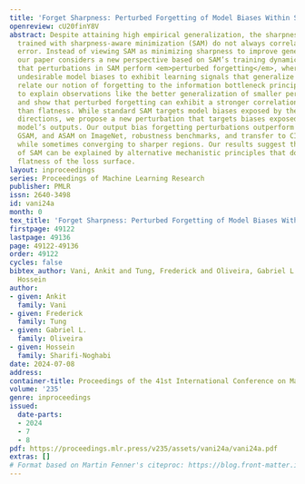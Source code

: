 ```yaml
---
title: 'Forget Sharpness: Perturbed Forgetting of Model Biases Within SAM Dynamics'
openreview: cU20finY8V
abstract: Despite attaining high empirical generalization, the sharpness of models
  trained with sharpness-aware minimization (SAM) do not always correlate with generalization
  error. Instead of viewing SAM as minimizing sharpness to improve generalization,
  our paper considers a new perspective based on SAM’s training dynamics. We propose
  that perturbations in SAM perform <em>perturbed forgetting</em>, where they discard
  undesirable model biases to exhibit learning signals that generalize better. We
  relate our notion of forgetting to the information bottleneck principle, use it
  to explain observations like the better generalization of smaller perturbation batches,
  and show that perturbed forgetting can exhibit a stronger correlation with generalization
  than flatness. While standard SAM targets model biases exposed by the steepest ascent
  directions, we propose a new perturbation that targets biases exposed through the
  model’s outputs. Our output bias forgetting perturbations outperform standard SAM,
  GSAM, and ASAM on ImageNet, robustness benchmarks, and transfer to CIFAR-10,100,
  while sometimes converging to sharper regions. Our results suggest that the benefits
  of SAM can be explained by alternative mechanistic principles that do not require
  flatness of the loss surface.
layout: inproceedings
series: Proceedings of Machine Learning Research
publisher: PMLR
issn: 2640-3498
id: vani24a
month: 0
tex_title: 'Forget Sharpness: Perturbed Forgetting of Model Biases Within {SAM} Dynamics'
firstpage: 49122
lastpage: 49136
page: 49122-49136
order: 49122
cycles: false
bibtex_author: Vani, Ankit and Tung, Frederick and Oliveira, Gabriel L. and Sharifi-Noghabi,
  Hossein
author:
- given: Ankit
  family: Vani
- given: Frederick
  family: Tung
- given: Gabriel L.
  family: Oliveira
- given: Hossein
  family: Sharifi-Noghabi
date: 2024-07-08
address:
container-title: Proceedings of the 41st International Conference on Machine Learning
volume: '235'
genre: inproceedings
issued:
  date-parts:
  - 2024
  - 7
  - 8
pdf: https://proceedings.mlr.press/v235/assets/vani24a/vani24a.pdf
extras: []
# Format based on Martin Fenner's citeproc: https://blog.front-matter.io/posts/citeproc-yaml-for-bibliographies/
---
```

